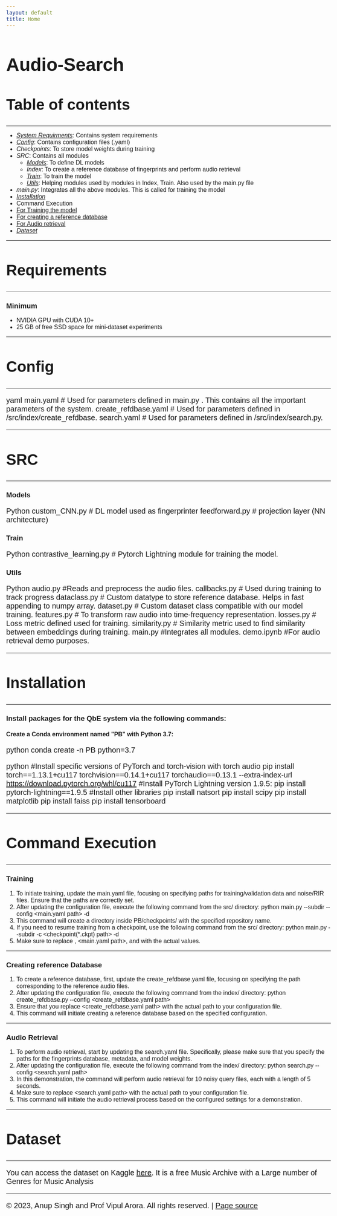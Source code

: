 ```yaml
---
layout: default
title: Home
---
```


<style>
  body {
    max-width: 1800px; /* Adjust the value based on your preference */
    margin: 0 auto; /* Center the content */
    font-family: "Arial", sans-serif; /* Change the font family */
    font-size: 16px; /* Set the base font size */
  }

  h1 {
    font-size: 3em; /* Adjust the font size for h1 headers */
  }

  h2 {
    font-size: 2.5em; /* Adjust the font size for h2 headers */
  }

  p {
    font-size: 20px; /* Adjust the font size for paragraphs */
  }
</style>


Audio-Search
============

## Table of contents

* * *

*   [*System Requirments*](#requirements): Contains system requirements
*   [*Config*](#config): Contains configuration files (.yaml)
*   *Checkpoints*: To store model weights during training
*   *SRC*: Contains all modules
    *   [*Models*](#models): To define DL models
    *   *Index*: To create a reference database of fingerprints and perform audio retrieval
    *   [*Train*](#train): To train the model
    *   [*Utils*](#utils): Helping modules used by modules in Index, Train. Also used by the main.py file
*   *main.py*: Integrates all the above modules. This is called for training the model
*   [*Installation*](#installation)
*   Command Execution
*   [For Training the model](#training)
*   [For creating a reference database](#creating-reference-database)
*   [For Audio retrieval](#audio-retrieval)
*   [*Dataset*](#dataset)

* * *

## Requirements
------------

### Minimum

*   NVIDIA GPU with CUDA 10+
*   25 GB of free SSD space for mini-dataset experiments

* * *

## Config
------
yaml
main.yaml  # Used for parameters defined in main.py . This contains all the important parameters of the system.
create_refdbase.yaml # Used for parameters defined in /src/index/create_refdbase. 
search.yaml  # Used for parameters defined in /src/index/search.py. 



* * *

## SRC

* * *

### Models
Python 
custom_CNN.py # DL model used as fingerprinter
feedforward.py # projection layer (NN architecture)
     

### Train
Python 
contrastive_learning.py # Pytorch Lightning module for training the model.
           

### Utils
Python 
audio.py #Reads and preprocess the audio files.
callbacks.py # Used during training to track progress
dataclass.py # Custom datatype to store reference database. Helps in fast appending to numpy array.
dataset.py # Custom dataset class compatible with our model training.
features.py # To transform raw audio into time-frequency representation.
losses.py # Loss metric defined used for training.
similarity.py # Similarity metric used to find similarity between embeddings during training.
main.py  #Integrates all modules.
demo.ipynb #For audio retrieval demo purposes.
     

* * *

## Installation
------------

### Install packages for the QbE system via the following commands:

#### Create a Conda environment named "PB" with Python 3.7:
  python
   conda create -n PB python=3.7

 python
   #Install specific versions of PyTorch and torch-vision with torch audio
   pip install torch==1.13.1+cu117 torchvision==0.14.1+cu117 torchaudio==0.13.1 --extra-index-url https://download.pytorch.org/whl/cu117
   #Install PyTorch Lightning version 1.9.5:
   pip install pytorch-lightning==1.9.5
   #Install other libraries
   pip install natsort
   pip install scipy
   pip install matplotlib 
   pip install faiss
   pip install tensorboard
  

* * *

## Command Execution
-----------------

### Training

1.  To initiate training, update the main.yaml file, focusing on specifying paths for training/validation data and noise/RIR files. Ensure that the paths are correctly set.
2.  After updating the configuration file, execute the following command from the src/ directory: python main.py --subdir <repository name> --config <main.yaml path> -d <PB directory path>
3.  This command will create a directory inside PB/checkpoints/ with the specified repository name.
4.  If you need to resume training from a checkpoint, use the following command from the src/ directory: python main.py --subdir <repository name> -c <checkpoint(*.ckpt) path> -d <PB directory path>
5.  Make sure to replace , <main.yaml path>, and with the actual values.

* * *

### Creating reference Database

1.  To create a reference database, first, update the create_refdbase.yaml file, focusing on specifying the path corresponding to the reference audio files.
2.  After updating the configuration file, execute the following command from the index/ directory: python create_refdbase.py --config <create_refdbase.yaml path>
3.  Ensure that you replace <create_refdbase.yaml path> with the actual path to your configuration file.
4.  This command will initiate creating a reference database based on the specified configuration.

* * *

### Audio Retrieval

1.  To perform audio retrieval, start by updating the search.yaml file. Specifically, please make sure that you specify the paths for the fingerprints database, metadata, and model weights.
2.  After updating the configuration file, execute the following command from the index/ directory: python search.py --config <search.yaml path>
3.  In this demonstration, the command will perform audio retrieval for 10 noisy query files, each with a length of 5 seconds.
4.  Make sure to replace <search.yaml path> with the actual path to your configuration file.
5.  This command will initiate the audio retrieval process based on the configured settings for a demonstration.

* * *

## Dataset
-------

You can access the dataset on Kaggle [here](https://www.kaggle.com/datasets/imsparsh/fma-free-music-archive-small-medium?select=fma_medium). 
It is a free Music Archive with a Large number of Genres for Music Analysis

* * *


© 2023, Anup Singh and Prof Vipul Arora. All rights reserved. | [Page source](_sources/index.rst.txt)
